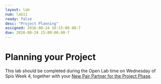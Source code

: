 ```yaml
---
layout: lab
num: lab11
ready: false
desc: "Project Planning"
assigned: 2016-08-24 10:15:00.00-7
due: 2016-08-24 15:00:00.00-7
---
```


# Planning your Project

This lab should be completed during the Open Lab time on Wednesday of Spis Week 4, together with your [New Pair Partner for the Project Phase](/info/pairs/).

